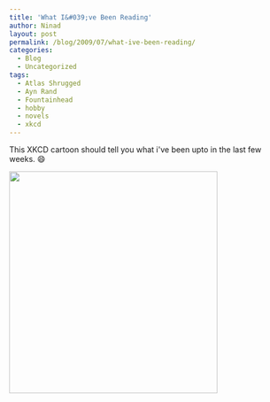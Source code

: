 ```yaml
---
title: 'What I&#039;ve Been Reading'
author: Ninad
layout: post
permalink: /blog/2009/07/what-ive-been-reading/
categories:
  - Blog
  - Uncategorized
tags:
  - Atlas Shrugged
  - Ayn Rand
  - Fountainhead
  - hobby
  - novels
  - xkcd
---
```

This XKCD cartoon should tell you what i've been upto in the last few weeks. :smile:

<img class="aligncenter" title="XKCD - Sheeple" src="http://imgs.xkcd.com/comics/sheeple.png" alt="" width="376" height="401" />
